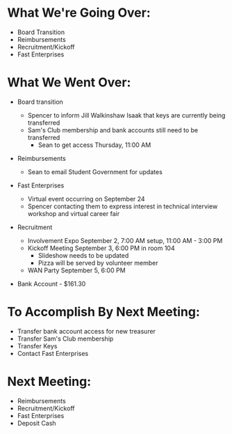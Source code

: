 # What We're Going Over:
- Board Transition
- Reimbursements
- Recruitment/Kickoff
- Fast Enterprises

# What We Went Over:

- Board transition
	- Spencer to inform Jill Walkinshaw Isaak that keys are currently being transferred
	- Sam's Club membership and bank accounts still need to be transferred
		- Sean to get access Thursday, 11:00 AM

- Reimbursements
	- Sean to email Student Government for updates

- Fast Enterprises
	- Virtual event occurring on September 24
	- Spencer contacting them to express interest in technical interview workshop and virtual career fair

- Recruitment
	- Involvement Expo September 2, 7:00 AM setup, 11:00 AM - 3:00 PM
	- Kickoff Meeting September 3, 6:00 PM in room 104
		- Slideshow needs to be updated
		- Pizza will be served by volunteer member
	- WAN Party September 5, 6:00 PM

- Bank Account - $161.30

# To Accomplish By Next Meeting: 
- Transfer bank account access for new treasurer
- Transfer Sam's Club membership
- Transfer Keys
- Contact Fast Enterprises

# Next Meeting:
- Reimbursements
- Recruitment/Kickoff
- Fast Enterprises
- Deposit Cash

